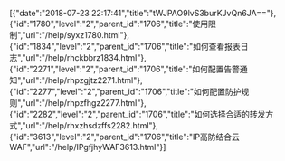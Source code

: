 [{"date":"2018-07-23 22:17:41","title":"tWJPAO9lvS3burKJvQn6JA=="},{"id":"1780","level":"2","parent_id":"1706","title":"使用限制","url":"/help/syxz1780.html"},{"id":"1834","level":"2","parent_id":"1706","title":"如何查看报表日志","url":"/help/rhckbbrz1834.html"},{"id":"2271","level":"2","parent_id":"1706","title":"如何配置告警通知","url":"/help/rhpzgjtz2271.html"},{"id":"2277","level":"2","parent_id":"1706","title":"如何配置防护规则","url":"/help/rhpzfhgz2277.html"},{"id":"2282","level":"2","parent_id":"1706","title":"如何选择合适的转发方式","url":"/help/rhxzhsdzffs2282.html"},{"id":"3613","level":"2","parent_id":"1706","title":"IP高防结合云WAF","url":"/help/IPgfjhyWAF3613.html"}]